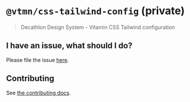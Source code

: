 # `@vtmn/css-tailwind-config` (private)

> Decathlon Design System - Vitamin CSS Tailwind configuration

## I have an issue, what should I do?

Please file the issue [here](https://github.com/Decathlon/vitamin-web/issues/new).

## Contributing

See [the contributing docs](https://github.com/Decathlon/vitamin-web/blob/main/CONTRIBUTING.md).
